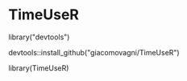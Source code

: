 # TimeUseR

library("devtools") 

devtools::install_github("giacomovagni/TimeUseR")

library(TimeUseR)


